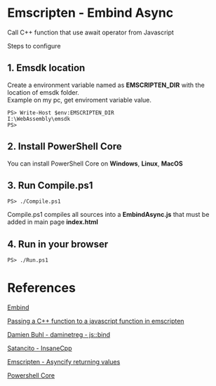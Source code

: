 # **Emscripten - Embind Async**
Call C++ function that use await operator from Javascript

Steps to configure

## **1. Emsdk location**
Create a environment variable named as **EMSCRIPTEN_DIR** with the location of emsdk folder.   
Example on my pc, get enviroment variable value.

```
PS> Write-Host $env:EMSCRIPTEN_DIR
I:\WebAssembly\emsdk
PS>
```

## **2. Install PowerShell Core**
You can install PowerShell Core on **Windows**, **Linux**, **MacOS**

## **3. Run Compile.ps1**

```PS> ./Compile.ps1```

Compile.ps1 compiles all sources into a **EmbindAsync.js** that must be added in main page **index.html**

## **4. Run in your browser**
```PS> ./Run.ps1```   


# **References**
[Embind](https://emscripten.org/docs/porting/connecting_cpp_and_javascript/embind.html)

[Passing a C++ function to a javascript function in emscripten](https://stackoverflow.com/a/41656079/3158594)

[Damien Buhl - daminetreg - js::bind](https://github.com/daminetreg/js-bind)

[Satancito - InsaneCpp](https://github.com/Satancito/InsaneCpp)

[Emscripten - Asyncify returning values](https://emscripten.org/docs/porting/asyncify.html#returning-values)

[Powershell Core](https://github.com/PowerShell/PowerShell)
